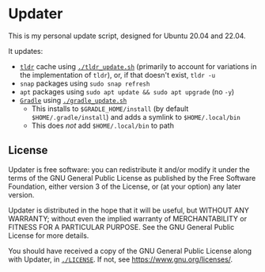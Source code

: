 # Updater
This is my personal update script, designed for Ubuntu 20.04 and 22.04.

It updates:
* [`tldr`](https://tldr.sh/) cache using [`./tldr_update.sh`](./tldr_update.sh) (primarily to account for variations in the implementation of `tldr`), or, if that doesn't exist, `tldr -u`
* `snap` packages using `sudo snap refresh`
* `apt` packages using `sudo apt update && sudo apt upgrade` (no `-y`)
* [`Gradle`](https://gradle.org/) using [`./gradle_update.sh`](./gradle_update.sh)
  * This installs to `$GRADLE_HOME/install` (by default `$HOME/.gradle/install`) and adds a symlink to `$HOME/.local/bin`
  * This does *not* add `$HOME/.local/bin` to path

## License
Updater is free software: you can redistribute it and/or modify it under the terms of the GNU General Public License as published by the Free Software Foundation, either version 3 of the License, or (at your option) any later version.

Updater is distributed in the hope that it will be useful, but WITHOUT ANY WARRANTY; without even the implied warranty of MERCHANTABILITY or FITNESS FOR A PARTICULAR PURPOSE. See the GNU General Public License for more details.

You should have received a copy of the GNU General Public License along with Updater, in [`./LICENSE`](./LICENSE). If not, see [<https://www.gnu.org/licenses/>](https://www.gnu.org/licenses/).
